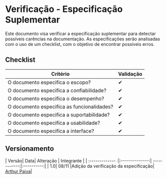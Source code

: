 # Verificação - Especificação Suplementar

 Este documento visa verificar a especificação suplementar para detectar possíveis carências na documentação. As especificações serão analisadas com o uso de um checklist, com o objetivo de encontrar possíveis erros.

## Checklist

| Critério | Validação |
|----------|-----------|
|O documento especifica o escopo?                 |✔          |
|O documento especifica a confiabilidade?         |✔          |
|O documento especifica o desempenho?             |✔          |
|O documento especifica as funcionalidades?       |✔          |
|O documento especifica a suportabilidade?        |✔          |
|O documento especifica a usabilidade?            |✔          |
|O documento especifica a interface?              |✔          |


## Versionamento
| Versão| Data| Alteração | Integrante |
| :------------- :|:--------------:| :-----------:|:----------:|
| 1.0| 08/11 |Adição da verificação da especificação|  [Arthur Paiva](https://github.com/ArthurPaivaT)|
